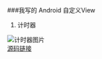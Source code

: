 ###我写的 Android 自定义View
1. 计时器  
   
![计时器图片](http://7xt844.com1.z0.glb.clouddn.com/TimerClock.png-px150)  
[源码链接](https://github.com/shangshicc/TimerClock)
 


